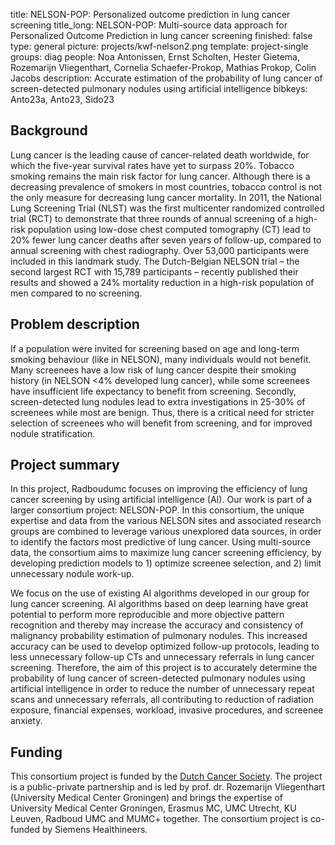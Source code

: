 title: NELSON-POP: Personalized outcome prediction in lung cancer screening
title_long: NELSON-POP: Multi-source data approach for Personalized Outcome Prediction in lung cancer screening
finished: false
type: general
picture: projects/kwf-nelson2.png
template: project-single
groups: diag
people: Noa Antonissen, Ernst Scholten, Hester Gietema, Rozemarijn Vliegenthart, Cornelia Schaefer-Prokop, Mathias Prokop, Colin Jacobs
description: Accurate estimation of the probability of lung cancer of screen-detected pulmonary nodules using artificial intelligence
bibkeys: Anto23a, Anto23, Sido23

## Background
Lung cancer is the leading cause of cancer-related death worldwide, for which the five-year survival rates have yet to surpass 20%. Tobacco smoking remains the main risk factor for lung cancer. Although there is a decreasing prevalence of smokers in most countries, tobacco control is not the only measure for decreasing lung cancer mortality. In 2011, the National Lung Screening Trial (NLST) was the first multicenter randomized controlled trial (RCT) to demonstrate that three rounds of annual screening of a high-risk population using low-dose chest computed tomography (CT) lead to 20% fewer lung cancer deaths after seven years of follow-up, compared to annual screening with chest radiography. Over 53,000 participants were included in this landmark study. The Dutch-Belgian NELSON trial – the second largest RCT with 15,789 participants – recently published their results and showed a 24% mortality reduction in a high-risk population of men compared to no screening.

## Problem description
If a population were invited for screening based on age and long-term smoking behaviour (like in NELSON), many individuals would not benefit. Many screenees have a low risk of lung cancer despite their smoking history (in NELSON <4% developed lung cancer), while some screenees have insufficient life expectancy to benefit from screening. Secondly, screen-detected lung nodules lead to extra investigations in 25-30% of screenees while most are benign. Thus, there is a critical need for stricter selection of screenees who will benefit from screening, and for improved nodule stratification. 

## Project summary
In this project, Radboudumc focuses on improving the efficiency of lung cancer screening by using artificial intelligence (AI). Our work is part of a larger consortium project: NELSON-POP. In this consortium, the unique expertise and data from the various NELSON sites and associated research groups are combined to leverage various unexplored data sources, in order to identify the factors most predictive of lung cancer. Using multi-source data, the consortium aims to maximize lung cancer screening efficiency, by developing prediction models to 1) optimize screenee selection, and 2) limit unnecessary nodule work-up.

We focus on the use of existing AI algorithms developed in our group for lung cancer screening. AI algorithms based on deep learning have great potential to perform more reproducible and more objective pattern recognition and thereby may increase the accuracy and consistency of malignancy probability estimation of pulmonary nodules. This increased accuracy can be used to develop optimized follow-up protocols, leading to less unnecessary follow-up CTs and unnecessary referrals in lung cancer screening. Therefore, the aim of this project is to accurately determine the probability of lung cancer of screen-detected pulmonary nodules using artificial intelligence in order to reduce the number of unnecessary repeat scans and unnecessary referrals, all contributing to reduction of radiation exposure, financial expenses, workload, invasive procedures, and screenee anxiety.

## Funding
This consortium project is funded by the [Dutch Cancer Society](https://www.kwf.nl/en/english). The project is a public-private partnership and is led by prof. dr. Rozemarijn Vliegenthart (University Medical Center Groningen) and brings the expertise of University Medical Center Groningen, Erasmus MC, UMC Utrecht, KU Leuven, Radboud UMC and MUMC+ together. The consortium project is co-funded by Siemens Healthineers.
